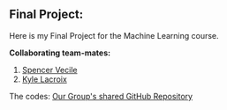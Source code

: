 ## Final Project:

Here is my Final Project for the Machine Learning course.

<strong>Collaborating team-mates:</strong>
1. <a href="https://www.linkedin.com/in/spencer-vecile/" target="_blank">Spencer Vecile</a>
2. <a href="https://www.linkedin.com/in/kylelacroix/" target="_blank">Kyle Lacroix</a>


The codes: <a href="https://github.com/svecile/KaggleComp" target="_blank">Our Group's shared GitHub Repository</a>


